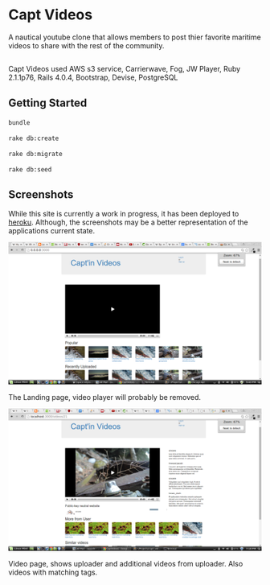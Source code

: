 # Capt Videos

A nautical youtube clone that allows members to post thier favorite maritime videos to share with the rest of the community.

##

Capt Videos used AWS s3 service, Carrierwave, Fog, JW Player, Ruby 2.1.1p76, Rails 4.0.4, Bootstrap, Devise, PostgreSQL

## Getting Started

`bundle`

`rake db:create`

`rake db:migrate`

`rake db:seed`

## Screenshots

While this site is currently a work in progress, it has been deployed to [heroku](http://captinvideos.herokuapp.com/). Although, the screenshots may be a better representation of the applications current state.

![landing page](https://raw.githubusercontent.com/Carpk/capt_videos/master/app/assets/images/landing_page.png)

The Landing page, video player will probably be removed.

![video page](https://raw.githubusercontent.com/Carpk/capt_videos/master/app/assets/images/video_page.png)

Video page, shows uploader and additional videos from uploader. Also videos with matching tags.